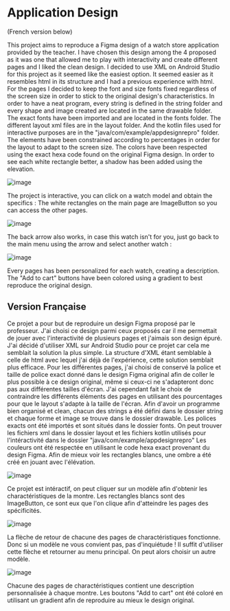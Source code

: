 # Application Design
(French version below)

This project aims to reproduce a Figma design of a watch store application provided by the teacher.
I have chosen this design among the 4 proposed as it was one that allowed me to play with interactivity and create different pages and I liked the clean design.
I decided to use XML on Android Studio for this project as it seemed like the easiest option. It seemed easier as it resembles html in its structure and I had a previous experience with html.
For the pages I decided to keep the font and size fonts fixed regardless of the screen size in order to stick to the original design's characteristics.
In order to have a neat program, every string is defined in the string folder and every shape and image created are located in the same drawable folder. The exact fonts have been imported and are located in the fonts folder.
The different layout xml files are in the layout folder. And the kotlin files used for interactive purposes are in the "java/com/example/appdesignrepro" folder.
The elements have been constrained according to percentages in order for the layout to adapt to the screen size.
The colors have been respected using the exact hexa code found on the original Figma design. In order to see each white rectangle better, a shadow has been added using the elevation.

![image](https://github.com/melosamsam/App_Design_Project_1/assets/103419843/e0a28b5c-23a9-4924-b5ae-fba040e7f48d)

The project is interactive, you can click on a watch model and obtain the specifics :
The white rectangles on the main page are ImageButton so you can access the other pages.

![image](https://github.com/melosamsam/App_Design_Project_1/assets/103419843/58fdf224-1842-4bfd-a627-ef6e2f1e0faf)

The back arrow also works, in case this watch isn't for you, just go back to the main menu using the arrow and select another watch :

![image](https://github.com/melosamsam/App_Design_Project_1/assets/103419843/672a03a9-31b2-4fa9-a497-8a16baaf2cb8)

Every pages has been personalized for each watch, creating a description.
The "Add to cart" buttons have been colored using a gradient to best reproduce the original design.


## Version Française

Ce projet a pour but de reproduire un design Figma proposé par le professeur.
J'ai choisi ce design parmi ceux proposés car il me permettait de jouer avec l'interactivité de plusieurs pages et j'aimais son design épuré.
J'ai décidé d'utiliser XML sur Android Studio pour ce projet car cela me semblait la solution la plus simple. La structure d'XML étant semblable à celle de html avec lequel j'ai déjà de l'expérience, cette solution semblait plus efficace.
Pour les différentes pages, j'ai choisi de conservé la police et taille de police exact donné dans le design Figma original afin de coller le plus possible à ce design original, même si ceux-ci ne s'adapteront donc pas aux différentes tailles d'écran. J'ai cependant fait le choix de contraindre les différents éléments des pages en utilisant des pourcentages pour que le layout s'adapte à la taille de l'écran. 
Afin d'avoir un programme bien organisé et clean, chacun des strings a été défini dans le dossier string et chaque forme et image se trouve dans le dossier drawable. Les polices exacts ont été importés et sont situés dans le dossier fonts. On peut trouver les fichiers xml dans le dossier layout et les fichiers kotlin utilisés pour l'intéractivité dans le dossier "java/com/example/appdesignrepro"
Les couleurs ont été respectée en utilisant le code hexa exact provenant du design Figma. Afin de mieux voir les rectangles blancs, une ombre a été créé en jouant avec l'élévation.

![image](https://github.com/melosamsam/App_Design_Project_1/assets/103419843/e0a28b5c-23a9-4924-b5ae-fba040e7f48d)

Ce projet est intéractif, on peut cliquer sur un modèle afin d'obtenir les charactéristiques de la montre.
Les rectangles blancs sont des ImageButton, ce sont eux que l'on clique afin d'atteindre les pages des spécificités.

![image](https://github.com/melosamsam/App_Design_Project_1/assets/103419843/58fdf224-1842-4bfd-a627-ef6e2f1e0faf)

La flèche de retour de chacune des pages de charactéristiques fonctionne. Donc si un modèle ne vous convient pas, pas d'inquiétude ! Il suffit d'utiliser cette flèche et retourner au menu principal. On peut alors choisir un autre modèle. 

![image](https://github.com/melosamsam/App_Design_Project_1/assets/103419843/672a03a9-31b2-4fa9-a497-8a16baaf2cb8)

Chacune des pages de charactéristiques contient une description personnalisée à chaque montre.
Les boutons "Add to cart" ont été coloré en utilisant un gradient afin de reproduire au mieux le design original.



